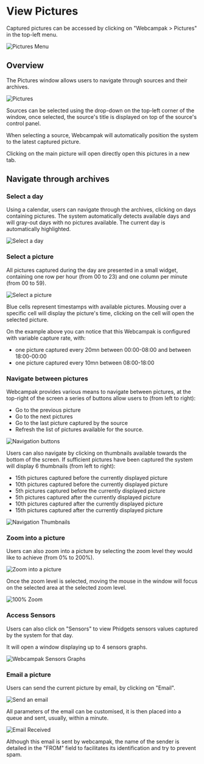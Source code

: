 # View Pictures

Captured pictures can be accessed by clicking on "Webcampak > Pictures" in the top-left menu.

![Pictures Menu](images/desktop.menu.pictures.en.png)

## Overview

The Pictures window allows users to navigate through sources and their archives.

![Pictures](images/desktop.pictures.en.png)

Sources can be selected using the drop-down on the top-left corner of the window, once selected, the source's title is displayed on top of the source's control panel.

When selecting a source, Webcampak will automatically position the system to the latest captured picture.

Clicking on the main picture will open directly open this pictures in a new tab.

## Navigate through archives

### Select a day

Using a calendar, users can navigate through the archives, clicking on days containing pictures. The system automatically detects available days and will gray-out days with no pictures available. The current day is automatically highlighted.

![Select a day](images/desktop.pictures.calendar.days.en.png)

### Select a picture

All pictures captured during the day are presented in a small widget, containing one row per hour (from 00 to 23) and one column per minute (from 00 to 59).

![Select a picture](images/desktop.pictures.calendar.hours.en.png)

Blue cells represent timestamps with available pictures. Mousing over a specific cell will display the picture's time, clicking on the cell will open the selected picture.

On the example above you can notice that this Webcampak is configured with variable capture rate, with:

* one picture captured every 20mn between 00:00-08:00 and between 18:00-00:00
* one picture captured every 10mn between 08:00-18:00

### Navigate between pictures

Webcampak provides various means to navigate between pictures, at the top-right of the screen a series of buttons allow users to (from left to right):

* Go to the previous picture
* Go to the next pictures
* Go to the last picture captured by the source
* Refresh the list of pictures available for the source.

![Navigation buttons](images/desktop.pictures.navigate.buttons.en.png)

Users can also navigate by clicking on thumbnails available towards the bottom of the screen. If sufficient pictures have been captured the system will display 6 thumbnails (from left to right):

* 15th pictures captured before the currently displayed picture
* 10th pictures captured before the currently displayed picture
* 5th pictures captured before the currently displayed picture
* 5th pictures captured after the currently displayed picture
* 10th pictures captured after the currently displayed picture
* 15th pictures captured after the currently displayed picture

![Navigation Thumbnails](images/desktop.pictures.navigate.thumbnails.en.png)

### Zoom into a picture

Users can also zoom into a picture by selecting the zoom level they would like to achieve (from 0% to 200%).

![Zoom into a picture](images/desktop.pictures.zoom.default.en.png)

Once the zoom level is selected, moving the mouse in the window will focus on the selected area at the selected zoom level.

![100% Zoom](images/desktop.pictures.zoom.100.en.png)

### Access Sensors

Users can also click on "Sensors" to view Phidgets sensors values captured by the system for that day.

It will open a window displaying up to 4 sensors graphs.

![Webcampak Sensors Graphs](images/desktop.pictures.sensors.en.png)

### Email a picture

Users can send the current picture by email, by clicking on "Email".

![Send an email](images/desktop.pictures.email.send.en.png)

All parameters of the email can be customised, it is then placed into a queue and sent, usually, within a minute.

![Email Received](images/desktop.pictures.email.received.en.png)

Although this email is sent by webcampak, the name of the sender is detailed in the "FROM" field to facilitates its identification and try to prevent spam.



